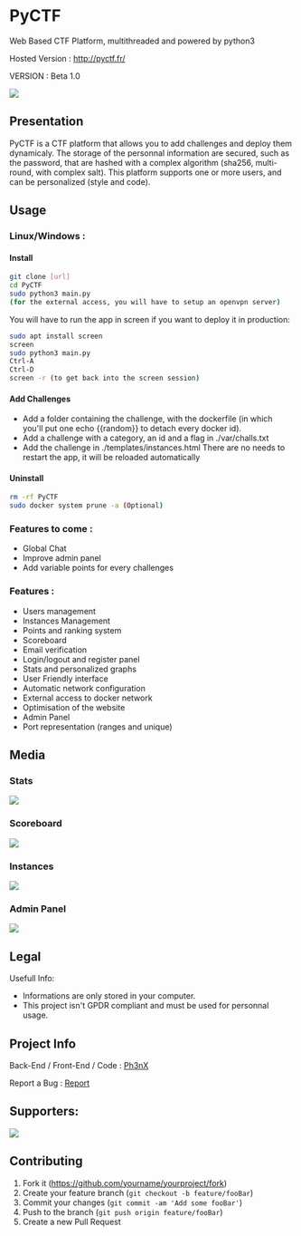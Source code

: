 # PyCTF
Web Based CTF Platform, multithreaded and powered by python3

Hosted Version : http://pyctf.fr/

VERSION : Beta 1.0

![](./readme_img/index.png)

## Presentation

PyCTF is a CTF platform that allows you to add challenges and deploy them dynamicaly. The storage of the personnal information are secured, such as the password, that are hashed with a complex algorithm (sha256, multi-round, with complex salt). This platform supports one or more users, and can be personalized (style and code).


## Usage

### Linux/Windows :

#### Install
```sh
git clone [url]
cd PyCTF
sudo python3 main.py
(for the external access, you will have to setup an openvpn server)
```
You will have to run the app in screen if you want to deploy it in production:
```sh
sudo apt install screen
screen 
sudo python3 main.py
Ctrl-A
Ctrl-D
screen -r (to get back into the screen session)
```

#### Add Challenges
* Add a folder containing the challenge, with the dockerfile (in which you'll put one echo {{random}} to detach every docker id).
* Add a challenge with a category, an id and a flag in ./var/challs.txt
* Add the challenge in ./templates/instances.html
There are no needs to restart the app, it will be reloaded automatically

#### Uninstall
```sh
rm -rf PyCTF
sudo docker system prune -a (Optional)
```

### Features to come :
* Global Chat
* Improve admin panel
* Add variable points for every challenges

### Features :
* Users management
* Instances Management
* Points and ranking system
* Scoreboard
* Email verification
* Login/logout and register panel
* Stats and personalized graphs
* User Friendly interface
* Automatic network configuration
* External access to docker network
* Optimisation of the website 
* Admin Panel
* Port representation (ranges and unique)

## Media


### Stats

![](./readme_img/stat.png)

### Scoreboard

![](./readme_img/scoreboard.png)

### Instances

![](./readme_img/instances.png)

### Admin Panel

![](./readme_img/admin.png)

## Legal

Usefull Info:
* Informations are only stored in your computer.
* This project isn't GPDR compliant and must be used for personnal usage.

## Project Info

Back-End / Front-End / Code : [Ph3nX](https://github.com/Ph3nX-Z)

Report a Bug : [Report](https://github.com/Ph3nX-Z/PyCTF/blob/main/.github/ISSUE_TEMPLATE/bug_report.md)

## Supporters:
[![](https://reporoster.com/stars/dark/ph3nx-Z/PyCTF)](https://github.com/Ph3nX-Z/PyCTF/stargazers)

## Contributing

1. Fork it (<https://github.com/yourname/yourproject/fork>)
2. Create your feature branch (`git checkout -b feature/fooBar`)
3. Commit your changes (`git commit -am 'Add some fooBar'`)
4. Push to the branch (`git push origin feature/fooBar`)
5. Create a new Pull Request

